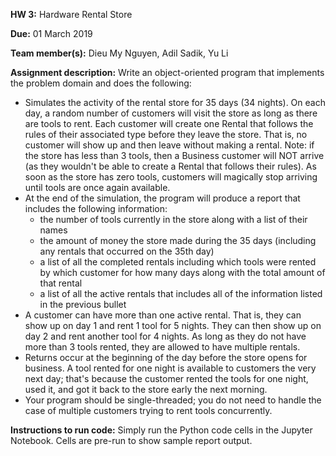 <b>HW 3:</b> Hardware Rental Store

<b>Due:</b> 01 March 2019

<b>Team member(s):</b> Dieu My Nguyen, Adil Sadik, Yu Li

<b>Assignment description:</b> Write an object-oriented program that implements the problem domain and does the following:
- Simulates the activity of the rental store for 35 days (34 nights). On each day, a random
number of customers will visit the store as long as there are tools to rent. Each customer
will create one Rental that follows the rules of their associated type before they leave the
store. That is, no customer will show up and then leave without making a rental. Note: if
the store has less than 3 tools, then a Business customer will NOT arrive (as they
wouldn't be able to create a Rental that follows their rules). As soon as the store has
zero tools, customers will magically stop arriving until tools are once again available.
- At the end of the simulation, the program will produce a report that includes the following
information:
  - the number of tools currently in the store along with a list of their names
  - the amount of money the store made during the 35 days (including any rentals
  that occurred on the 35th day)
  - a list of all the completed rentals including which tools were rented by which
  customer for how many days along with the total amount of that rental
  - a list of all the active rentals that includes all of the information listed in the
  previous bullet
- A customer can have more than one active rental. That is, they can show up on day 1
and rent 1 tool for 5 nights. They can then show up on day 2 and rent another tool for 4
nights. As long as they do not have more than 3 tools rented, they are allowed to have
multiple rentals.
- Returns occur at the beginning of the day before the store opens for business. A tool
rented for one night is available to customers the very next day; that's because the
customer rented the tools for one night, used it, and got it back to the store early the next
morning.
- Your program should be single-threaded; you do not need to handle the case of multiple
customers trying to rent tools concurrently.

<b>Instructions to run code:</b> Simply run the Python code cells in the Jupyter Notebook. Cells are pre-run to show sample report output.

